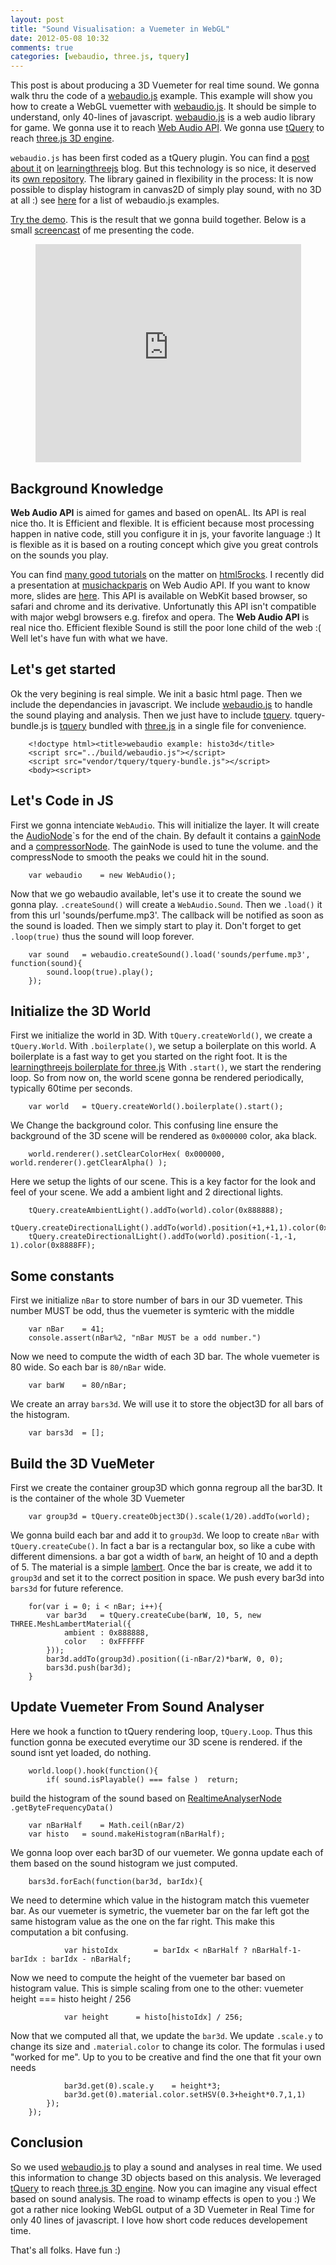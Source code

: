 ```yaml
---
layout: post
title: "Sound Visualisation: a Vuemeter in WebGL"
date: 2012-05-08 10:32
comments: true
categories: [webaudio, three.js, tquery]
---
```


This post is about producing a 3D Vuemeter for real time sound.
We gonna walk thru the code of a
[webaudio.js](https://github.com/jeromeetienne/webaudio.js) example.
This example will show you how to create a WebGL vuemetter with
[webaudio.js](https://github.com/jeromeetienne/webaudio.js).
It should be simple to understand, only 40-lines of javascript.
[webaudio.js](https://github.com/jeromeetienne/webaudio.js) is a web audio library
for game. We gonna use it to reach [Web Audio API](https://dvcs.w3.org/hg/audio/raw-file/tip/webaudio/specification.html).
We gonna use [tQuery](https://github.com/jeromeetienne/tquery)
to reach [three.js 3D engine](http://github.com/mrdoob/three.js/).

```webaudio.js``` has been first coded as a tQuery plugin.
You can find a [post about it](http://learningthreejs.com/blog/2012/03/20/sounds-for-more-realistic-3d/)
on [learningthreejs](http://learningthreejs.com) blog.
But this technology is so nice, it deserved its [own repository](https://github.com/jeromeetienne/webaudio.js).
The library gained in flexibility in the process: It is now possible to display histogram in canvas2D
of simply play sound, with no 3D at all :) see [here](http://jeromeetienne.github.com/webaudio.js/#examples) for a list of
webaudio.js examples.

[Try the demo](http://jeromeetienne.github.com/webaudio.js/examples/histotquery.html).
This is the result that we gonna build together.
Below is a small [screencast](http://www.youtube.com/watch?v=--Gv2EI2a-U) of me presenting the code.

<center>
	<iframe width="425" height="349" src="http://www.youtube.com/embed/--Gv2EI2a-U" frameborder="0" allowfullscreen></iframe>
</center>

<!-- more -->

## Background Knowledge

**Web Audio API** is aimed for games and based on openAL.
Its API is real nice tho. It is Efficient and flexible.
It is efficient because most processing happen in native code,
still you configure it in js, your favorite language :)
It is flexible as it is based on a routing concept which
give you great controls on the sounds you play.

You can find
[many good tutorials](http://www.html5rocks.com/en/tutorials/#technology:multimedia)
on the matter on
[html5rocks](http://www.html5rocks.com/en/).
I recently did a presentation at [musichackparis](http://www.musichackparis.org) on Web Audio API.
If you want to know more, slides are [here](http://jeromeetienne.github.com/slides/webaudioapi).
This API is available on WebKit based browser, so safari and chrome and its derivative.
Unfortunatly this API isn't compatible with major webgl browsers e.g. firefox and opera.
The **Web Audio API** is real nice tho. Efficient flexible
Sound is still the poor lone child of the web :(
Well let's have fun with what we have.

## Let's get started

Ok the very begining is real simple. We init a basic html page.
Then we include the dependancies in javascript.
We include [webaudio.js](https://github.com/jeromeetienne/webaudio.js) to handle the sound playing and analysis.
Then we just have to include [tquery](https://github.com/jeromeetienne/tquery).
tquery-bundle.js is [tquery](https://github.com/jeromeetienne/tquery)
bundled with
[three.js](http://github.com/mrdoob/three.js/) in a single file for convenience.

```
    <!doctype html><title>webaudio example: histo3d</title>
    <script src="../build/webaudio.js"></script>
    <script src="vendor/tquery/tquery-bundle.js"></script>
    <body><script>
```

## Let's Code in JS

First we gonna intenciate ```WebAudio```. This will initialize the layer.
It will create the [AudioNode](https://dvcs.w3.org/hg/audio/raw-file/tip/webaudio/specification.html#AudioNode-section)`s
for the end of the chain.
By default it contains a
[gainNode](https://dvcs.w3.org/hg/audio/raw-file/tip/webaudio/specification.html#AudioGainNode)
and a
[compressorNode](https://dvcs.w3.org/hg/audio/raw-file/tip/webaudio/specification.html#DynamicsCompressorNode).
The gainNode is used to tune the volume. and the compressNode to smooth the peaks we could
hit in the sound.

```
	var webaudio	= new WebAudio();
```	

Now that we go webaudio available, let's use it to create the sound we gonna play.
```.createSound()``` will create a ```WebAudio.Sound```. Then we ```.load()``` it
from this url 'sounds/perfume.mp3'. The callback will be notified as soon as the sound
is loaded. Then we simply start to play it. Don't forget to get ```.loop(true)```
thus the sound will loop forever.

```
	var sound	= webaudio.createSound().load('sounds/perfume.mp3', function(sound){
		sound.loop(true).play();
	});
```

## Initialize the 3D World

First we initialize the world in 3D.
With ```tQuery.createWorld()```, we create a ```tQuery.World```.
With ```.boilerplate()```, we setup a boilerplate on this world. A boilerplate is
a fast way to get you started on the right foot. It is the
[learningthreejs boilerplate for three.js](http://learningthreejs.com/blog/2011/12/20/boilerplate-for-three-js/)
With ```.start()```, we start the rendering loop. So from now on, the world scene
gonna be rendered periodically, typically 60time per seconds.

```
	var world	= tQuery.createWorld().boilerplate().start();
```

We Change the background color. This confusing line ensure the background of the
3D scene will be rendered as ```0x000000``` color, aka black.

```
	world.renderer().setClearColorHex( 0x000000, world.renderer().getClearAlpha() );
```

Here we setup the lights of our scene. This is a key factor for the look and feel
of your scene. We add a ambient light and 2 directional lights.

```
	tQuery.createAmbientLight().addTo(world).color(0x888888);
	tQuery.createDirectionalLight().addTo(world).position(+1,+1,1).color(0x88FF88);
	tQuery.createDirectionalLight().addTo(world).position(-1,-1, 1).color(0x8888FF);
```

## Some constants

First we initialize ```nBar``` to store number of bars in our 3D vuemeter.
This number MUST be odd, thus the vuemeter is symteric with the middle

```
	var nBar	= 41;
	console.assert(nBar%2, "nBar MUST be a odd number.")
```

Now we need to compute the width of each 3D bar. The whole vuemeter is
 80 wide. So each bar is ```80/nBar``` wide.

```
	var barW	= 80/nBar;
```

We create an array ```bars3d```. We will use it to store the object3D
for all bars of the  histogram.

```
	var bars3d	= [];
```

## Build the 3D VueMeter 

First we create the container group3D which gonna regroup all the bar3D. It is the
container of the whole 3D Vuemeter

```
	var group3d	= tQuery.createObject3D().scale(1/20).addTo(world);
```

We gonna build each bar and add it to ```group3d```.
We loop to create ```nBar``` with ```tQuery.createCube()```. In fact a bar
is a rectangular box, so like a cube with different dimensions.
a bar got a width of ```barW```, an height of 10 and a depth of 5.
The material is a simple [lambert](http://en.wikipedia.org/wiki/Lambertian_reflection).
Once the bar is create, we add it to ```group3d``` and set it to the correct
position in space.
We push every bar3d into ```bars3d``` for future reference.

```
	for(var i = 0; i < nBar; i++){
		var bar3d	= tQuery.createCube(barW, 10, 5, new THREE.MeshLambertMaterial({
			ambient	: 0x888888,
			color	: 0xFFFFFF
		}));
		bar3d.addTo(group3d).position((i-nBar/2)*barW, 0, 0);
		bars3d.push(bar3d);
	}
```

## Update Vuemeter From Sound Analyser
	
Here we hook a function to tQuery rendering loop, ```tQuery.Loop```. Thus
this function gonna be executed everytime our 3D scene is rendered.
if the sound isnt yet loaded, do nothing.

```
	world.loop().hook(function(){
		if( sound.isPlayable() === false )	return;
```

build the histogram of the sound based on
[RealtimeAnalyserNode](https://dvcs.w3.org/hg/audio/raw-file/tip/webaudio/specification.html#RealtimeAnalyserNode)
```.getByteFrequencyData()```

```
	var nBarHalf	= Math.ceil(nBar/2)
	var histo	= sound.makeHistogram(nBarHalf);
```


We gonna loop over each bar3D of our vuemeter. We gonna update
each of them based on the sound histogram we just computed.

```
	bars3d.forEach(function(bar3d, barIdx){
```

We need to determine which value in the histogram match this vuemeter bar.
As our vuemeter is symetric, the vuemeter bar on the far left got the same
histogram value as the one on the far right. This make this computation
a bit confusing.

```
			var histoIdx		= barIdx < nBarHalf ? nBarHalf-1-barIdx : barIdx - nBarHalf;
```

Now we need to compute the height of the vuemeter bar based on histogram value.
This is simple scaling from one to the other: vuemeter height === histo height / 256

```
			var height		= histo[histoIdx] / 256;
```

Now that we computed all that, we update the ```bar3d```. We update ```.scale.y```
to change its size and ```.material.color``` to change its color. The formulas
i used "worked for me". Up to you to be creative and find the one that fit
your own needs
 
```
			bar3d.get(0).scale.y	= height*3;
			bar3d.get(0).material.color.setHSV(0.3+height*0.7,1,1)
		});
	});
```

## Conclusion

So we used
[webaudio.js](https://github.com/jeromeetienne/webaudio.js)
to play a sound and analyses in real time.
We used this information to change 3D objects based on this
analysis.
We leveraged [tQuery](https://github.com/jeromeetienne/tquery)
to reach [three.js 3D engine](http://github.com/mrdoob/three.js/).
Now you can imagine any visual effect based on sound analysis.
The road to winamp effects is open to you :)
We got a rather nice looking WebGL output of a 3D Vuemeter in Real Time
for only 40 lines of javascript. I love how short code
reduces developement time.

That's all folks. Have fun :)